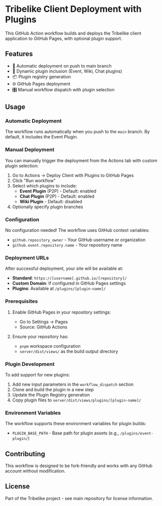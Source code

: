 # Tribelike Client Deployment with Plugins

This GitHub Action workflow builds and deploys the Tribelike client application to GitHub Pages, with optional plugin support.

## Features

- 🚀 Automatic deployment on push to main branch
- 🔌 Dynamic plugin inclusion (Event, Wiki, Chat plugins)
- 📦 Plugin registry generation
- 🌐 GitHub Pages deployment
- 🎛️ Manual workflow dispatch with plugin selection

## Usage

### Automatic Deployment

The workflow runs automatically when you push to the `main` branch. By default, it includes the Event Plugin.

### Manual Deployment

You can manually trigger the deployment from the Actions tab with custom plugin selection:

1. Go to Actions → Deploy Client with Plugins to GitHub Pages
2. Click "Run workflow"
3. Select which plugins to include:
   - **Event Plugin** (P2P) - Default: enabled
   - **Chat Plugin** (P2P) - Default: enabled
   - **Wiki Plugin** - Default: disabled
4. Optionally specify plugin branches

### Configuration

No configuration needed! The workflow uses GitHub context variables:
- `github.repository_owner` - Your GitHub username or organization
- `github.event.repository.name` - Your repository name

### Deployment URLs

After successful deployment, your site will be available at:
- **Standard**: `https://[username].github.io/[repository]/`
- **Custom Domain**: If configured in GitHub Pages settings
- **Plugins**: Available at `/plugins/[plugin-name]/`

### Prerequisites

1. Enable GitHub Pages in your repository settings:
   - Go to Settings → Pages
   - Source: GitHub Actions

2. Ensure your repository has:
   - `pnpm` workspace configuration
   - `server/dist/views/` as the build output directory

### Plugin Development

To add support for new plugins:

1. Add new input parameters in the `workflow_dispatch` section
2. Clone and build the plugin in a new step
3. Update the Plugin Registry generation
4. Copy plugin files to `server/dist/views/plugins/[plugin-name]/`

### Environment Variables

The workflow supports these environment variables for plugin builds:
- `PLUGIN_BASE_PATH` - Base path for plugin assets (e.g., `/plugins/event-plugin/`)

## Contributing

This workflow is designed to be fork-friendly and works with any GitHub account without modification.

## License

Part of the Tribelike project - see main repository for license information.